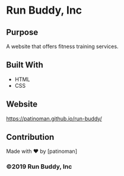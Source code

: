 # Run Buddy, Inc

## Purpose

A website that offers fitness training services.

## Built With

- HTML
- CSS

## Website

https://patinoman.github.io/run-buddy/

## Contribution

Made with ❤️ by [patinoman]

### ©️2019 Run Buddy, Inc
